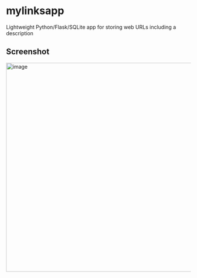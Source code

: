 # mylinksapp
Lightweight Python/Flask/SQLite app for storing web URLs including a description

## Screenshot
<img width="810" height="570" alt="image" src="https://github.com/user-attachments/assets/7810d45a-9f76-4cb8-8ae8-9bc913af1e76" />
